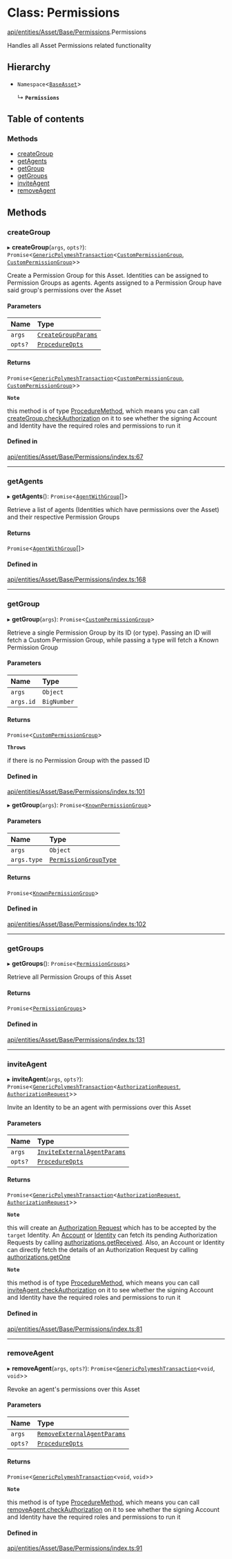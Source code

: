# Class: Permissions

[api/entities/Asset/Base/Permissions](../wiki/api.entities.Asset.Base.Permissions).Permissions

Handles all Asset Permissions related functionality

## Hierarchy

- `Namespace`\<[`BaseAsset`](../wiki/api.entities.Asset.Base.BaseAsset.BaseAsset)\>

  ↳ **`Permissions`**

## Table of contents

### Methods

- [createGroup](../wiki/api.entities.Asset.Base.Permissions.Permissions#creategroup)
- [getAgents](../wiki/api.entities.Asset.Base.Permissions.Permissions#getagents)
- [getGroup](../wiki/api.entities.Asset.Base.Permissions.Permissions#getgroup)
- [getGroups](../wiki/api.entities.Asset.Base.Permissions.Permissions#getgroups)
- [inviteAgent](../wiki/api.entities.Asset.Base.Permissions.Permissions#inviteagent)
- [removeAgent](../wiki/api.entities.Asset.Base.Permissions.Permissions#removeagent)

## Methods

### createGroup

▸ **createGroup**(`args`, `opts?`): `Promise`\<[`GenericPolymeshTransaction`](../wiki/api.procedures.types#genericpolymeshtransaction)\<[`CustomPermissionGroup`](../wiki/api.entities.CustomPermissionGroup.CustomPermissionGroup), [`CustomPermissionGroup`](../wiki/api.entities.CustomPermissionGroup.CustomPermissionGroup)\>\>

Create a Permission Group for this Asset. Identities can be assigned to Permission Groups as agents. Agents assigned to a Permission Group have said group's permissions over the Asset

#### Parameters

| Name | Type |
| :------ | :------ |
| `args` | [`CreateGroupParams`](../wiki/api.procedures.types.CreateGroupParams) |
| `opts?` | [`ProcedureOpts`](../wiki/api.procedures.types.ProcedureOpts) |

#### Returns

`Promise`\<[`GenericPolymeshTransaction`](../wiki/api.procedures.types#genericpolymeshtransaction)\<[`CustomPermissionGroup`](../wiki/api.entities.CustomPermissionGroup.CustomPermissionGroup), [`CustomPermissionGroup`](../wiki/api.entities.CustomPermissionGroup.CustomPermissionGroup)\>\>

**`Note`**

this method is of type [ProcedureMethod](../wiki/api.procedures.types.ProcedureMethod), which means you can call [createGroup.checkAuthorization](../wiki/api.procedures.types.ProcedureMethod#checkauthorization)
  on it to see whether the signing Account and Identity have the required roles and permissions to run it

#### Defined in

[api/entities/Asset/Base/Permissions/index.ts:67](https://github.com/PolymeshAssociation/polymesh-sdk/blob/9a8715021/src/api/entities/Asset/Base/Permissions/index.ts#L67)

___

### getAgents

▸ **getAgents**(): `Promise`\<[`AgentWithGroup`](../wiki/api.entities.Asset.types.AgentWithGroup)[]\>

Retrieve a list of agents (Identities which have permissions over the Asset) and
  their respective Permission Groups

#### Returns

`Promise`\<[`AgentWithGroup`](../wiki/api.entities.Asset.types.AgentWithGroup)[]\>

#### Defined in

[api/entities/Asset/Base/Permissions/index.ts:168](https://github.com/PolymeshAssociation/polymesh-sdk/blob/9a8715021/src/api/entities/Asset/Base/Permissions/index.ts#L168)

___

### getGroup

▸ **getGroup**(`args`): `Promise`\<[`CustomPermissionGroup`](../wiki/api.entities.CustomPermissionGroup.CustomPermissionGroup)\>

Retrieve a single Permission Group by its ID (or type). Passing an ID will fetch a Custom Permission Group,
  while passing a type will fetch a Known Permission Group

#### Parameters

| Name | Type |
| :------ | :------ |
| `args` | `Object` |
| `args.id` | `BigNumber` |

#### Returns

`Promise`\<[`CustomPermissionGroup`](../wiki/api.entities.CustomPermissionGroup.CustomPermissionGroup)\>

**`Throws`**

if there is no Permission Group with the passed ID

#### Defined in

[api/entities/Asset/Base/Permissions/index.ts:101](https://github.com/PolymeshAssociation/polymesh-sdk/blob/9a8715021/src/api/entities/Asset/Base/Permissions/index.ts#L101)

▸ **getGroup**(`args`): `Promise`\<[`KnownPermissionGroup`](../wiki/api.entities.KnownPermissionGroup.KnownPermissionGroup)\>

#### Parameters

| Name | Type |
| :------ | :------ |
| `args` | `Object` |
| `args.type` | [`PermissionGroupType`](../wiki/api.entities.types.PermissionGroupType) |

#### Returns

`Promise`\<[`KnownPermissionGroup`](../wiki/api.entities.KnownPermissionGroup.KnownPermissionGroup)\>

#### Defined in

[api/entities/Asset/Base/Permissions/index.ts:102](https://github.com/PolymeshAssociation/polymesh-sdk/blob/9a8715021/src/api/entities/Asset/Base/Permissions/index.ts#L102)

___

### getGroups

▸ **getGroups**(): `Promise`\<[`PermissionGroups`](../wiki/api.entities.types.PermissionGroups)\>

Retrieve all Permission Groups of this Asset

#### Returns

`Promise`\<[`PermissionGroups`](../wiki/api.entities.types.PermissionGroups)\>

#### Defined in

[api/entities/Asset/Base/Permissions/index.ts:131](https://github.com/PolymeshAssociation/polymesh-sdk/blob/9a8715021/src/api/entities/Asset/Base/Permissions/index.ts#L131)

___

### inviteAgent

▸ **inviteAgent**(`args`, `opts?`): `Promise`\<[`GenericPolymeshTransaction`](../wiki/api.procedures.types#genericpolymeshtransaction)\<[`AuthorizationRequest`](../wiki/api.entities.AuthorizationRequest.AuthorizationRequest), [`AuthorizationRequest`](../wiki/api.entities.AuthorizationRequest.AuthorizationRequest)\>\>

Invite an Identity to be an agent with permissions over this Asset

#### Parameters

| Name | Type |
| :------ | :------ |
| `args` | [`InviteExternalAgentParams`](../wiki/api.procedures.types.InviteExternalAgentParams) |
| `opts?` | [`ProcedureOpts`](../wiki/api.procedures.types.ProcedureOpts) |

#### Returns

`Promise`\<[`GenericPolymeshTransaction`](../wiki/api.procedures.types#genericpolymeshtransaction)\<[`AuthorizationRequest`](../wiki/api.entities.AuthorizationRequest.AuthorizationRequest), [`AuthorizationRequest`](../wiki/api.entities.AuthorizationRequest.AuthorizationRequest)\>\>

**`Note`**

this will create an [Authorization Request](../wiki/api.entities.AuthorizationRequest.AuthorizationRequest) which has to be accepted by the `target` Identity.
  An [Account](../wiki/api.entities.Account.Account) or [Identity](../wiki/api.entities.Identity.Identity) can fetch its pending Authorization Requests by calling [authorizations.getReceived](../wiki/api.entities.common.namespaces.Authorizations.Authorizations#getreceived).
  Also, an Account or Identity can directly fetch the details of an Authorization Request by calling [authorizations.getOne](../wiki/api.entities.common.namespaces.Authorizations.Authorizations#getone)

**`Note`**

this method is of type [ProcedureMethod](../wiki/api.procedures.types.ProcedureMethod), which means you can call [inviteAgent.checkAuthorization](../wiki/api.procedures.types.ProcedureMethod#checkauthorization)
  on it to see whether the signing Account and Identity have the required roles and permissions to run it

#### Defined in

[api/entities/Asset/Base/Permissions/index.ts:81](https://github.com/PolymeshAssociation/polymesh-sdk/blob/9a8715021/src/api/entities/Asset/Base/Permissions/index.ts#L81)

___

### removeAgent

▸ **removeAgent**(`args`, `opts?`): `Promise`\<[`GenericPolymeshTransaction`](../wiki/api.procedures.types#genericpolymeshtransaction)\<`void`, `void`\>\>

Revoke an agent's permissions over this Asset

#### Parameters

| Name | Type |
| :------ | :------ |
| `args` | [`RemoveExternalAgentParams`](../wiki/api.procedures.types.RemoveExternalAgentParams) |
| `opts?` | [`ProcedureOpts`](../wiki/api.procedures.types.ProcedureOpts) |

#### Returns

`Promise`\<[`GenericPolymeshTransaction`](../wiki/api.procedures.types#genericpolymeshtransaction)\<`void`, `void`\>\>

**`Note`**

this method is of type [ProcedureMethod](../wiki/api.procedures.types.ProcedureMethod), which means you can call [removeAgent.checkAuthorization](../wiki/api.procedures.types.ProcedureMethod#checkauthorization)
  on it to see whether the signing Account and Identity have the required roles and permissions to run it

#### Defined in

[api/entities/Asset/Base/Permissions/index.ts:91](https://github.com/PolymeshAssociation/polymesh-sdk/blob/9a8715021/src/api/entities/Asset/Base/Permissions/index.ts#L91)
